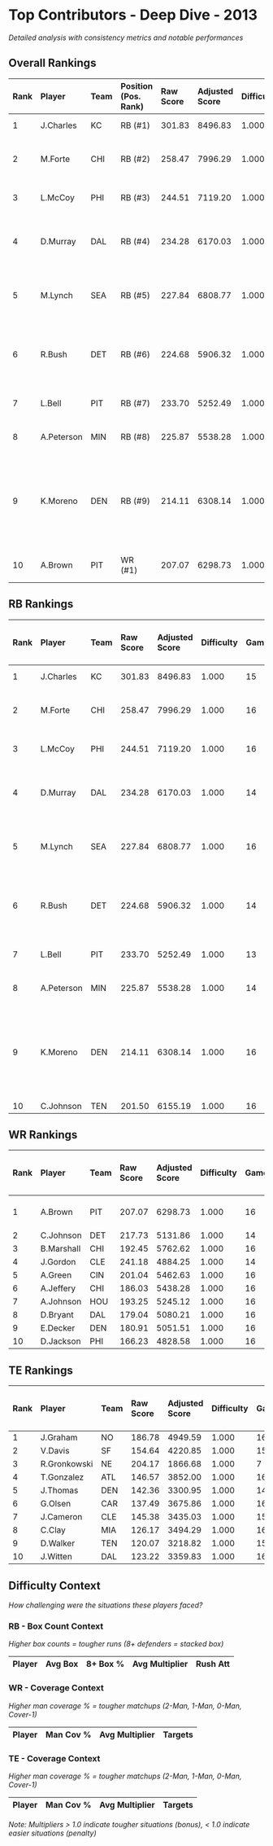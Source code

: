 # Top Contributors - Deep Dive - 2013

*Detailed analysis with consistency metrics and notable performances*

## Overall Rankings

| Rank | Player     | Team | Position (Pos. Rank) | Raw Score | Adjusted Score | Difficulty | Games | Avg/Game | Typical | Consistency | Floor | Ceiling | Peak   | Trend      | Notable Games                                |
| :----| :----------| :----| :--------------------| :---------| :--------------| :----------| :-----| :--------| :-------| :-----------| :-----| :-------| :------| :----------| :--------------------------------------------|
| 1    | J.Charles  | KC   | RB (#1)              | 301.83    | 8496.83        | 1.000      | 15    | 566.46   | 532.66  | 6/3/6       | 471.3 | 680.4   | 897.77 | Decreasing | Wk 15 (vs LV)                                |
| 2    | M.Forte    | CHI  | RB (#2)              | 258.47    | 7996.29        | 1.000      | 16    | 499.77   | 503.26  | 8/2/6       | 415.7 | 579.3   | 773.28 | Decreasing | Wk 17 (vs GB), Wk 9 (vs GB)                  |
| 3    | L.McCoy    | PHI  | RB (#3)              | 244.51    | 7119.20        | 1.000      | 16    | 444.95   | 432.08  | 8/2/6       | 350.6 | 485.9   | 897.50 | Increasing | Wk 14 (vs DET)                               |
| 4    | D.Murray   | DAL  | RB (#4)              | 234.28    | 6170.03        | 1.000      | 14    | 440.72   | 421.80  | 6/2/6       | 329.1 | 566.2   | 777.32 | Stable     | Wk 13 (vs LV), Wk 16 (vs WAS)                |
| 5    | M.Lynch    | SEA  | RB (#5)              | 227.84    | 6808.77        | 1.000      | 16    | 425.55   | 448.10  | 8/3/5       | 292.2 | 519.9   | 741.94 | Increasing | Wk 6 (vs TEN), Wk 2 (vs SF)                  |
| 6    | R.Bush     | DET  | RB (#6)              | 224.68    | 5906.32        | 1.000      | 14    | 421.88   | 400.75  | 6/2/6       | 305.3 | 574.4   | 604.43 | Decreasing | Wk 6 (vs CLE), Wk 8 (vs DAL)                 |
| 7    | L.Bell     | PIT  | RB (#7)              | 233.70    | 5252.49        | 1.000      | 13    | 404.04   | 364.86  | 3/4/6       | 349.2 | 453.1   | 611.60 | Stable     | Wk 13 (vs BAL)                               |
| 8    | A.Peterson | MIN  | RB (#8)              | 225.87    | 5538.28        | 1.000      | 14    | 395.59   | 425.96  | 7/0/7       | 204.4 | 529.9   | 708.70 | Stable     | Wk 3 (vs CLE)                                |
| 9    | K.Moreno   | DEN  | RB (#9)              | 214.11    | 6308.14        | 1.000      | 16    | 394.26   | 355.36  | 8/0/8       | 278.7 | 517.4   | 695.49 | Stable     | Wk 5 (vs DAL), Wk 6 (vs JAX), Wk 14 (vs TEN) |
| 10   | A.Brown    | PIT  | WR (#1)              | 207.07    | 6298.73        | 1.000      | 16    | 393.67   | 386.01  | 8/4/4       | 334.3 | 423.2   | 587.97 | Increasing | Wk 11 (vs DET)                               |

## RB Rankings

| Rank | Player     | Team | Raw Score | Adjusted Score | Difficulty | Games | Avg/Game | Typical | Consistency | Floor | Ceiling | Peak   | Trend      | Notable Games (>150% Typical)                |
| :----| :----------| :----| :---------| :--------------| :----------| :-----| :--------| :-------| :-----------| :-----| :-------| :------| :----------| :--------------------------------------------|
| 1    | J.Charles  | KC   | 301.83    | 8496.83        | 1.000      | 15    | 566.46   | 532.66  | 6/3/6       | 471.3 | 680.4   | 897.77 | Decreasing | Wk 15 (vs LV)                                |
| 2    | M.Forte    | CHI  | 258.47    | 7996.29        | 1.000      | 16    | 499.77   | 503.26  | 8/2/6       | 415.7 | 579.3   | 773.28 | Decreasing | Wk 17 (vs GB), Wk 9 (vs GB)                  |
| 3    | L.McCoy    | PHI  | 244.51    | 7119.20        | 1.000      | 16    | 444.95   | 432.08  | 8/2/6       | 350.6 | 485.9   | 897.50 | Increasing | Wk 14 (vs DET)                               |
| 4    | D.Murray   | DAL  | 234.28    | 6170.03        | 1.000      | 14    | 440.72   | 421.80  | 6/2/6       | 329.1 | 566.2   | 777.32 | Stable     | Wk 13 (vs LV), Wk 16 (vs WAS)                |
| 5    | M.Lynch    | SEA  | 227.84    | 6808.77        | 1.000      | 16    | 425.55   | 448.10  | 8/3/5       | 292.2 | 519.9   | 741.94 | Increasing | Wk 6 (vs TEN), Wk 2 (vs SF)                  |
| 6    | R.Bush     | DET  | 224.68    | 5906.32        | 1.000      | 14    | 421.88   | 400.75  | 6/2/6       | 305.3 | 574.4   | 604.43 | Decreasing | Wk 6 (vs CLE), Wk 8 (vs DAL)                 |
| 7    | L.Bell     | PIT  | 233.70    | 5252.49        | 1.000      | 13    | 404.04   | 364.86  | 3/4/6       | 349.2 | 453.1   | 611.60 | Stable     | Wk 13 (vs BAL)                               |
| 8    | A.Peterson | MIN  | 225.87    | 5538.28        | 1.000      | 14    | 395.59   | 425.96  | 7/0/7       | 204.4 | 529.9   | 708.70 | Stable     | Wk 3 (vs CLE)                                |
| 9    | K.Moreno   | DEN  | 214.11    | 6308.14        | 1.000      | 16    | 394.26   | 355.36  | 8/0/8       | 278.7 | 517.4   | 695.49 | Stable     | Wk 5 (vs DAL), Wk 6 (vs JAX), Wk 14 (vs TEN) |
| 10   | C.Johnson  | TEN  | 201.50    | 6155.19        | 1.000      | 16    | 384.70   | 378.39  | 8/3/5       | 281.8 | 465.6   | 665.35 | Increasing |                                              |

## WR Rankings

| Rank | Player     | Team | Raw Score | Adjusted Score | Difficulty | Games | Avg/Game | Typical | Consistency | Floor | Ceiling | Peak   | Trend      | Notable Games (>150% Typical) |
| :----| :----------| :----| :---------| :--------------| :----------| :-----| :--------| :-------| :-----------| :-----| :-------| :------| :----------| :-----------------------------|
| 1    | A.Brown    | PIT  | 207.07    | 6298.73        | 1.000      | 16    | 393.67   | 386.01  | 8/4/4       | 334.3 | 423.2   | 587.97 | Increasing | Wk 11 (vs DET)                |
| 2    | C.Johnson  | DET  | 217.73    | 5131.86        | 1.000      | 14    | 366.56   | 352.00  | 6/3/5       | 139.4 | 465.2   | 751.95 | Stable     |                               |
| 3    | B.Marshall | CHI  | 192.45    | 5762.62        | 1.000      | 16    | 360.16   | 355.70  | 8/0/8       | 256.5 | 470.4   | 570.19 | Stable     |                               |
| 4    | J.Gordon   | CLE  | 241.18    | 4884.25        | 1.000      | 14    | 348.87   | 328.30  | 6/1/7       | 214.7 | 451.0   | 816.36 | Increasing |                               |
| 5    | A.Green    | CIN  | 201.04    | 5462.63        | 1.000      | 16    | 341.41   | 326.46  | 8/3/5       | 303.7 | 369.4   | 611.90 | Stable     |                               |
| 6    | A.Jeffery  | CHI  | 186.03    | 5438.28        | 1.000      | 16    | 339.89   | 333.41  | 8/2/6       | 225.7 | 379.9   | 715.55 | Stable     |                               |
| 7    | A.Johnson  | HOU  | 193.25    | 5245.12        | 1.000      | 16    | 327.82   | 332.75  | 8/0/8       | 199.1 | 408.9   | 811.52 | Stable     |                               |
| 8    | D.Bryant   | DAL  | 179.04    | 5080.21        | 1.000      | 16    | 317.51   | 345.39  | 9/3/4       | 180.3 | 371.2   | 617.10 | Stable     |                               |
| 9    | E.Decker   | DEN  | 180.91    | 5051.51        | 1.000      | 16    | 315.72   | 228.56  | 7/2/7       | 154.3 | 398.5   | 844.72 | Decreasing |                               |
| 10   | D.Jackson  | PHI  | 166.23    | 4828.58        | 1.000      | 16    | 301.79   | 277.15  | 8/1/7       | 152.5 | 447.2   | 528.78 | Decreasing |                               |

## TE Rankings

| Rank | Player       | Team | Raw Score | Adjusted Score | Difficulty | Games | Avg/Game | Typical | Consistency | Floor | Ceiling | Peak   | Trend      | Notable Games (>150% Typical) |
| :----| :------------| :----| :---------| :--------------| :----------| :-----| :--------| :-------| :-----------| :-----| :-------| :------| :----------| :-----------------------------|
| 1    | J.Graham     | NO   | 186.78    | 4949.59        | 1.000      | 16    | 309.35   | 303.06  | 8/1/7       | 236.6 | 381.9   | 584.09 | Decreasing |                               |
| 2    | V.Davis      | SF   | 154.64    | 4220.85        | 1.000      | 15    | 281.39   | 255.81  | 6/3/6       | 208.9 | 349.3   | 690.43 | Stable     |                               |
| 3    | R.Gronkowski | NE   | 204.17    | 1866.68        | 1.000      | 7     | 266.67   | 251.70  | 2/0/5       | 219.7 | 425.7   | 643.96 | Decreasing |                               |
| 4    | T.Gonzalez   | ATL  | 146.57    | 3852.00        | 1.000      | 16    | 240.75   | 184.57  | 5/4/7       | 122.5 | 309.3   | 672.30 | Stable     |                               |
| 5    | J.Thomas     | DEN  | 142.36    | 3300.95        | 1.000      | 14    | 235.78   | 241.81  | 5/1/8       | 154.4 | 273.1   | 515.38 | Stable     |                               |
| 6    | G.Olsen      | CAR  | 137.49    | 3675.86        | 1.000      | 16    | 229.74   | 235.41  | 7/2/7       | 172.8 | 273.8   | 440.62 | Increasing |                               |
| 7    | J.Cameron    | CLE  | 145.38    | 3435.03        | 1.000      | 15    | 229.00   | 190.46  | 6/1/8       | 155.7 | 401.7   | 498.02 | Decreasing |                               |
| 8    | C.Clay       | MIA  | 126.17    | 3494.29        | 1.000      | 16    | 218.39   | 172.88  | 8/0/8       | 141.9 | 267.4   | 580.75 | Decreasing |                               |
| 9    | D.Walker     | TEN  | 120.07    | 3218.82        | 1.000      | 15    | 214.59   | 206.93  | 7/3/5       | 164.4 | 299.5   | 436.31 | Stable     |                               |
| 10   | J.Witten     | DAL  | 123.22    | 3359.83        | 1.000      | 16    | 209.99   | 149.53  | 8/2/6       | 125.1 | 329.2   | 446.06 | Increasing |                               |

## Difficulty Context

*How challenging were the situations these players faced?*

### RB - Box Count Context

*Higher box counts = tougher runs (8+ defenders = stacked box)*

| Player | Avg Box | 8+ Box % | Avg Multiplier | Rush Att |
| :------| :-------| :--------| :--------------| :--------|

### WR - Coverage Context

*Higher man coverage % = tougher matchups (2-Man, 1-Man, 0-Man, Cover-1)*

| Player | Man Cov % | Avg Multiplier | Targets |
| :------| :---------| :--------------| :-------|

### TE - Coverage Context

*Higher man coverage % = tougher matchups (2-Man, 1-Man, 0-Man, Cover-1)*

| Player | Man Cov % | Avg Multiplier | Targets |
| :------| :---------| :--------------| :-------|

*Note: Multipliers > 1.0 indicate tougher situations (bonus), < 1.0 indicate easier situations (penalty)*

